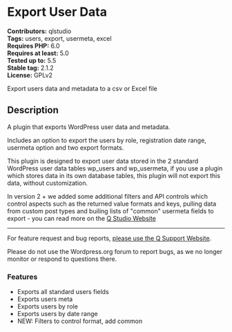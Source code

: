 # Export User Data #

**Contributors:** qlstudio  
**Tags:** users, export, usermeta, excel  
**Requires PHP:** 6.0  
**Requires at least:** 5.0  
**Tested up to:** 5.5  
**Stable tag:** 2.1.2  
**License:** GPLv2  

Export users data and metadata to a csv or Excel file

## Description ##

A plugin that exports WordPress user data and metadata.

Includes an option to export the users by role, registration date range, usermeta option and two export formats.

This plugin is designed to export user data stored in the 2 standard WordPress user data tables wp_users and wp_usermeta, if you use a plugin which stores data in its own database tables, this plugin will not export this data, without customization.

In version 2 + we added some additional filters and API controls which control aspects such as the returned value formats and keys, pulling data from custom post types and builing lists of "common" usermeta fields to export - you can read more on the [Q Studio Website](https://qstudio.us/releases/export-user-data-wordpress-plugin/)

---

For feature request and bug reports, [please use the Q Support Website](https://qstudio.us/support/topic/export-user-data/).

Please do not use the Wordpress.org forum to report bugs, as we no longer monitor or respond to questions there.

### Features ###

* Exports all standard users fields
* Exports users meta
* Exports users by role
* Exports users by date range
* NEW: Filters to control format, add common

